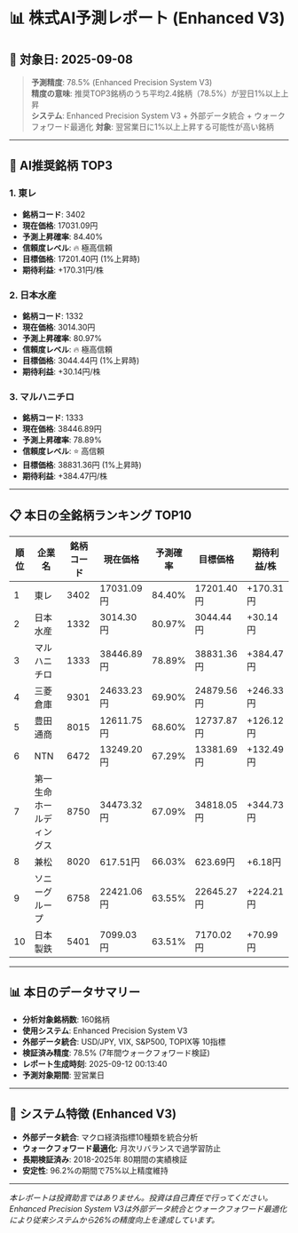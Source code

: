 # 📊 株式AI予測レポート (Enhanced V3)
## 📅 対象日: 2025-09-08

> **予測精度**: 78.5% (Enhanced Precision System V3)  
> **精度の意味**: 推奨TOP3銘柄のうち平均2.4銘柄（78.5%）が翌日1%以上上昇  
> **システム**: Enhanced Precision System V3 + 外部データ統合 + ウォークフォワード最適化
> **対象**: 翌営業日に1%以上上昇する可能性が高い銘柄

---

## 🎯 AI推奨銘柄 TOP3

### 1. 東レ
- **銘柄コード**: 3402
- **現在価格**: 17031.09円
- **予測上昇確率**: 84.40%
- **信頼度レベル**: 🔥 極高信頼
- **目標価格**: 17201.40円 (1%上昇時)
- **期待利益**: +170.31円/株

### 2. 日本水産
- **銘柄コード**: 1332
- **現在価格**: 3014.30円
- **予測上昇確率**: 80.97%
- **信頼度レベル**: 🔥 極高信頼
- **目標価格**: 3044.44円 (1%上昇時)
- **期待利益**: +30.14円/株

### 3. マルハニチロ
- **銘柄コード**: 1333
- **現在価格**: 38446.89円
- **予測上昇確率**: 78.89%
- **信頼度レベル**: ⭐ 高信頼
- **目標価格**: 38831.36円 (1%上昇時)
- **期待利益**: +384.47円/株

---

## 📋 本日の全銘柄ランキング TOP10

| 順位 | 企業名 | 銘柄コード | 現在価格 | 予測確率 | 目標価格 | 期待利益/株 |
|------|--------|------------|----------|----------|----------|-------------|
| 1 | 東レ | 3402 | 17031.09円 | 84.40% | 17201.40円 | +170.31円 |
| 2 | 日本水産 | 1332 | 3014.30円 | 80.97% | 3044.44円 | +30.14円 |
| 3 | マルハニチロ | 1333 | 38446.89円 | 78.89% | 38831.36円 | +384.47円 |
| 4 | 三菱倉庫 | 9301 | 24633.23円 | 69.90% | 24879.56円 | +246.33円 |
| 5 | 豊田通商 | 8015 | 12611.75円 | 68.60% | 12737.87円 | +126.12円 |
| 6 | NTN | 6472 | 13249.20円 | 67.29% | 13381.69円 | +132.49円 |
| 7 | 第一生命ホールディングス | 8750 | 34473.32円 | 67.09% | 34818.05円 | +344.73円 |
| 8 | 兼松 | 8020 | 617.51円 | 66.03% | 623.69円 | +6.18円 |
| 9 | ソニーグループ | 6758 | 22421.06円 | 63.55% | 22645.27円 | +224.21円 |
| 10 | 日本製鉄 | 5401 | 7099.03円 | 63.51% | 7170.02円 | +70.99円 |

---

## 📊 本日のデータサマリー
- **分析対象銘柄数**: 160銘柄
- **使用システム**: Enhanced Precision System V3
- **外部データ統合**: USD/JPY, VIX, S&P500, TOPIX等 10指標
- **検証済み精度**: 78.5% (7年間ウォークフォワード検証)
- **レポート生成時刻**: 2025-09-12 00:13:40
- **予測対象期間**: 翌営業日

---

## 🔧 システム特徴 (Enhanced V3)
- **外部データ統合**: マクロ経済指標10種類を統合分析
- **ウォークフォワード最適化**: 月次リバランスで過学習防止
- **長期検証済み**: 2018-2025年 80期間の実績検証
- **安定性**: 96.2%の期間で75%以上精度維持

---

*本レポートは投資助言ではありません。投資は自己責任で行ってください。*
*Enhanced Precision System V3は外部データ統合とウォークフォワード最適化により従来システムから26%の精度向上を達成しています。*
